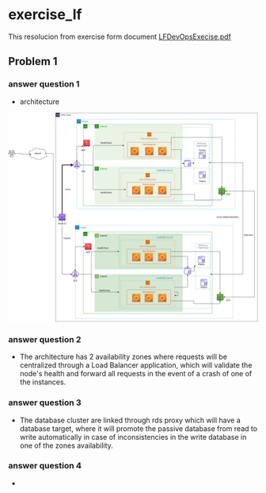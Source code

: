 # exercise_lf

This resolucion from exercise form document [LFDevOpsExecise.pdf](media/LFDevOpsExercise.pdf)

## Problem 1  
### answer question 1
- architecture  

![test](media/exercise_lf_arq-monolithic.drawio.png)  

### answer question 2
- The architecture has 2 availability zones where requests will be centralized through a Load Balancer application, which will validate the node's health and forward all requests in the event of a crash of one of the instances.  

### answer question 3  
- The database cluster are linked through rds proxy which will have a database target, where it will promote the passive database from read to write automatically in case of inconsistencies in the write database in one of the zones availability.  

### answer question 4  
- 